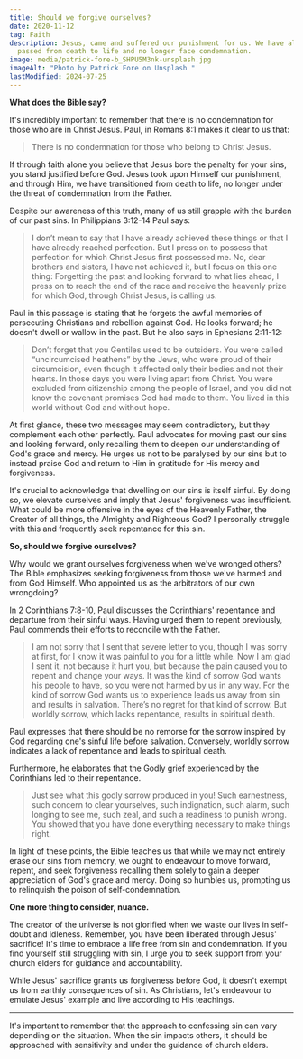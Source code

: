 ```yaml
---
title: Should we forgive ourselves?
date: 2020-11-12
tag: Faith
description: Jesus, came and suffered our punishment for us. We have already
  passed from death to life and no longer face condemnation.
image: media/patrick-fore-b_SHPU5M3nk-unsplash.jpg
imageAlt: "Photo by Patrick Fore on Unsplash "
lastModified: 2024-07-25
---
```


**What does the Bible say?**

It's incredibly important to remember that there is no condemnation for those who are in Christ Jesus. Paul, in Romans 8:1 makes it clear to us that:

> There is no condemnation for those who belong to Christ Jesus.

If through faith alone you believe that Jesus bore the penalty for your sins, you stand justified before God. Jesus took upon Himself our punishment, and through Him, we have transitioned from death to life, no longer under the threat of condemnation from the Father.

Despite our awareness of this truth, many of us still grapple with the burden of our past sins. In Philippians 3:12-14 Paul says:

> I don’t mean to say that I have already achieved these things or that I have already reached perfection. But I press on to possess that perfection for which Christ Jesus first possessed me. No, dear brothers and sisters, I have not achieved it, but I focus on this one thing: Forgetting the past and looking forward to what lies ahead, I press on to reach the end of the race and receive the heavenly prize for which God, through Christ Jesus, is calling us.

Paul in this passage is stating that he forgets the awful memories of persecuting Christians and rebellion against God. He looks forward; he doesn't dwell or wallow in the past. But he also says in Ephesians 2:11-12:

> Don’t forget that you Gentiles used to be outsiders. You were called “uncircumcised heathens” by the Jews, who were proud of their circumcision, even though it affected only their bodies and not their hearts. In those days you were living apart from Christ. You were excluded from citizenship among the people of Israel, and you did not know the covenant promises God had made to them. You lived in this world without God and without hope.

At first glance, these two messages may seem contradictory, but they complement each other perfectly. Paul advocates for moving past our sins and looking forward, only recalling them to deepen our understanding of God's grace and mercy. He urges us not to be paralysed by our sins but to instead praise God and return to Him in gratitude for His mercy and forgiveness.

It's crucial to acknowledge that dwelling on our sins is itself sinful. By doing so, we elevate ourselves and imply that Jesus' forgiveness was insufficient. What could be more offensive in the eyes of the Heavenly Father, the Creator of all things, the Almighty and Righteous God? I personally struggle with this and frequently seek repentance for this sin.

**So, should we forgive ourselves?**

Why would we grant ourselves forgiveness when we've wronged others? The Bible emphasizes seeking forgiveness from those we've harmed and from God Himself. Who appointed us as the arbitrators of our own wrongdoing?

In 2 Corinthians 7:8-10, Paul discusses the Corinthians' repentance and departure from their sinful ways. Having urged them to repent previously, Paul commends their efforts to reconcile with the Father.

> I am not sorry that I sent that severe letter to you, though I was sorry at first, for I know it was painful to you for a little while. Now I am glad I sent it, not because it hurt you, but because the pain caused you to repent and change your ways. It was the kind of sorrow God wants his people to have, so you were not harmed by us in any way. For the kind of sorrow God wants us to experience leads us away from sin and results in salvation. There’s no regret for that kind of sorrow. But worldly sorrow, which lacks repentance, results in spiritual death.

Paul expresses that there should be no remorse for the sorrow inspired by God regarding one's sinful life before salvation. Conversely, worldly sorrow indicates a lack of repentance and leads to spiritual death.

Furthermore, he elaborates that the Godly grief experienced by the Corinthians led to their repentance.

> Just see what this godly sorrow produced in you! Such earnestness, such concern to clear yourselves, such indignation, such alarm, such longing to see me, such zeal, and such a readiness to punish wrong. You showed that you have done everything necessary to make things right.

In light of these points, the Bible teaches us that while we may not entirely erase our sins from memory, we ought to endeavour to move forward, repent, and seek forgiveness recalling them solely to gain a deeper appreciation of God's grace and mercy. Doing so humbles us, prompting us to relinquish the poison of self-condemnation.

**One more thing to consider, nuance.**

The creator of the universe is not glorified when we waste our lives in self-doubt and idleness. Remember, you have been liberated through Jesus' sacrifice! It's time to embrace a life free from sin and condemnation. If you find yourself still struggling with sin, I urge you to seek support from your church elders for guidance and accountability.

While Jesus' sacrifice grants us forgiveness before God, it doesn't exempt us from earthly consequences of sin. As Christians, let's endeavour to emulate Jesus' example and live according to His teachings.

---

It's important to remember that the approach to confessing sin can vary depending on the situation. When the sin impacts others, it should be approached with sensitivity and under the guidance of church elders.

